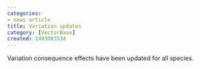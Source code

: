 ```yaml
---
categories:
- news article
title: Variation updates
category: [VectorBase]
created: 1493003534
---
```

Variation consequence effects have been updated for all species.
